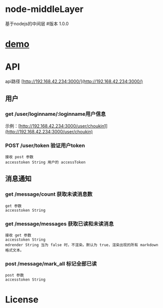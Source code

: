 # node-middleLayer
基于nodejs的中间层
#版本
1.0.0

# [demo](http://192.168.42.234:3000/)



# API

api路径 [http://192.168.42.234:3000/](http://192.168.42.234:3000/)

## 用户
### get /user/loginname/:loginname用户信息
   示例：[http://192.168.42.234:3000/user/choukin1](http://192.168.42.234:3000/user/choukin)

### POST /user/token 验证用户token
    接收 post 参数
    accesstoken String 用户的 accessToken

## 消息通知

### get /message/count 获取未读消息数
    get 参数
    accesstoken String

### get /message/messages 获取已读和未读消息
    接收 get 参数
    accesstoken String
    mdrender String 当为 false 时，不渲染。默认为 true，渲染出现的所有 markdown 格式文本。

### post /message/mark_all 标记全部已读
    post 参数
    accesstoken String


# License

